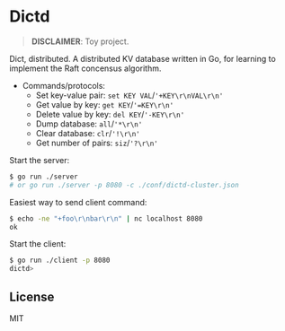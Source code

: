 # Dictd

> **DISCLAIMER**: Toy project.

Dict, distributed.  A distributed KV database written in Go, for learning to
implement the Raft concensus algorithm.

- Commands/protocols:
  - Set key-value pair: `set KEY VAL`/`'+KEY\r\nVAL\r\n'`
  - Get value by key: `get KEY`/`'=KEY\r\n'`
  - Delete value by key: `del KEY`/`'-KEY\r\n'`
  - Dump database: `all`/`'*\r\n'`
  - Clear database: `clr`/`'!\r\n'`
  - Get number of pairs: `siz`/`'?\r\n'`

Start the server:

```bash
$ go run ./server
# or go run ./server -p 8080 -c ./conf/dictd-cluster.json
```

Easiest way to send client command:

```bash
$ echo -ne "+foo\r\nbar\r\n" | nc localhost 8080
ok
```

Start the client:

```bash
$ go run ./client -p 8080
dictd>
```

## License

MIT
